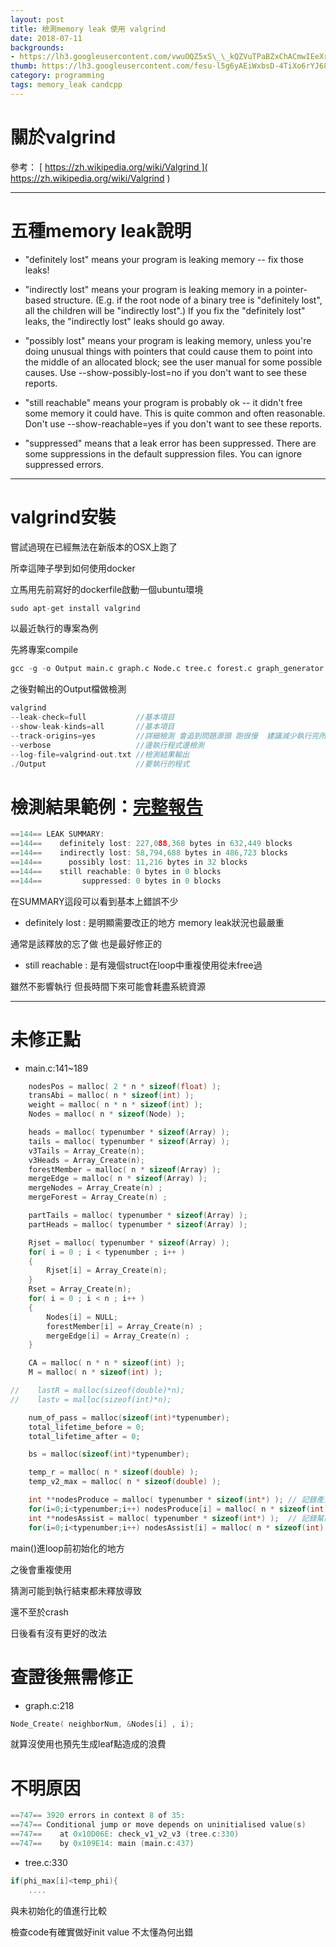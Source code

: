 ```yaml
---
layout: post
title: 檢測memory leak 使用 valgrind
date: 2018-07-11
backgrounds:
- https://lh3.googleusercontent.com/vwuOQZ5xS\_\_kQZVuTPaBZxChACmwIEeXrkznajiHJTxYso\_IpI2JD\_1LxsF\_5ZsWWi6Nq1jGexF00qjDuYsE-b45VXWJBQUNa50lhWeJ4E5Dyg\_c0Yb9eo1nSuu8D6nZKrNKPH6y9Q
thumb: https://lh3.googleusercontent.com/fesu-l5g6yAEiWxbsD-4TiXo6rYJ68r7u7MsolVwnnfgnLDC7h0uAc8lF74ZSbZpvTd_lY3A4iYAnAy7VzxAp_fKxQrwiyALqUOHmlC8miKg9lXDlGDvPQuZv9QWTAyUtttyZLHGDw=w2400
category: programming
tags: memory_leak candcpp
---
```



# 關於valgrind

參考： [ https://zh.wikipedia.org/wiki/Valgrind ]( https://zh.wikipedia.org/wiki/Valgrind )



------
# 五種memory leak說明

- "definitely lost" 
means your program is leaking memory -- fix those leaks!


- "indirectly lost" 
means your program is leaking memory in a pointer-based structure. (E.g. if the root node of a binary tree is "definitely lost", all the children will be "indirectly lost".) If you fix the "definitely lost" leaks, the "indirectly lost" leaks should go away.


- "possibly lost" 
means your program is leaking memory, unless you're doing unusual things with pointers that could cause them to point into the middle of an allocated block; see the user manual for some possible causes. Use --show-possibly-lost=no if you don't want to see these reports.


- "still reachable" 
means your program is probably ok -- it didn't free some memory it could have. This is quite common and often reasonable. Don't use --show-reachable=yes if you don't want to see these reports.


- "suppressed" 
means that a leak error has been suppressed. There are some suppressions in the default suppression files. You can ignore suppressed errors.




------
# valgrind安裝

嘗試過現在已經無法在新版本的OSX上跑了

所幸這陣子學到如何使用docker

立馬用先前寫好的dockerfile啟動一個ubuntu環境

``` python
sudo apt-get install valgrind
```

以最近執行的專案為例

先將專案compile

``` python
gcc -g -o Output main.c graph.c Node.c tree.c forest.c graph_generator.c Array.c ./rngs/rngs.c -lm
```


之後對輸出的Output檔做檢測


```c
valgrind
--leak-check=full           //基本項目
--show-leak-kinds=all       //基本項目
--track-origins=yes         //詳細檢測 會追到問題源頭 跑很慢  建議減少執行完所需loop次數
--verbose                   //邊執行程式邊檢測
--log-file=valgrind-out.txt //檢測結果輸出
./Output                    //要執行的程式
```


# 檢測結果範例：[完整報告](https://drive.google.com/open?id=1EOt4l_efHkWQsyVoTQ1Z36jWNZO2T24f)

```c
==144== LEAK SUMMARY:
==144==    definitely lost: 227,088,368 bytes in 632,449 blocks
==144==    indirectly lost: 58,794,688 bytes in 486,723 blocks
==144==      possibly lost: 11,216 bytes in 32 blocks
==144==    still reachable: 0 bytes in 0 blocks
==144==         suppressed: 0 bytes in 0 blocks
```

在SUMMARY這段可以看到基本上錯誤不少

- definitely lost : 是明顯需要改正的地方 memory leak狀況也最嚴重

通常是該釋放的忘了做  也是最好修正的



- still reachable : 是有幾個struct在loop中重複使用從未free過

雖然不影響執行 但長時間下來可能會耗盡系統資源




------
# 未修正點


- main.c:141~189

```c
    nodesPos = malloc( 2 * n * sizeof(float) );
    transAbi = malloc( n * sizeof(int) );
    weight = malloc( n * n * sizeof(int) );
    Nodes = malloc( n * sizeof(Node) );

    heads = malloc( typenumber * sizeof(Array) );
    tails = malloc( typenumber * sizeof(Array) );
    v3Tails = Array_Create(n);
    v3Heads = Array_Create(n);
    forestMember = malloc( n * sizeof(Array) );
    mergeEdge = malloc( n * sizeof(Array) );
    mergeNodes = Array_Create(n) ;
    mergeForest = Array_Create(n) ;

    partTails = malloc( typenumber * sizeof(Array) );
    partHeads = malloc( typenumber * sizeof(Array) );

    Rjset = malloc( typenumber * sizeof(Array) );
    for( i = 0 ; i < typenumber ; i++ )
    {
        Rjset[i] = Array_Create(n);
    }
    Rset = Array_Create(n);
    for( i = 0 ; i < n ; i++ )
    {
        Nodes[i] = NULL;
        forestMember[i] = Array_Create(n) ;
        mergeEdge[i] = Array_Create(n) ;
    }

    CA = malloc( n * n * sizeof(int) );
    M = malloc( n * sizeof(int) );

//    lastR = malloc(sizeof(double)*n);
//    lastv = malloc(sizeof(int)*n);

    num_of_pass = malloc(sizeof(int)*typenumber);
    total_lifetime_before = 0;
    total_lifetime_after = 0;

    bs = malloc(sizeof(int)*typenumber);

    temp_r = malloc( n * sizeof(double) );
    temp_v2_max = malloc( n * sizeof(double) );

    int **nodesProduce = malloc( typenumber * sizeof(int*) ); // 記錄產生application的sensor
    for(i=0;i<typenumber;i++) nodesProduce[i] = malloc( n * sizeof(int) );
    int **nodesAssist = malloc( typenumber * sizeof(int*) );  // 記錄幫助application傳輸的sensor
    for(i=0;i<typenumber;i++) nodesAssist[i] = malloc( n * sizeof(int) );`

```

main()進loop前初始化的地方

之後會重複使用

猜測可能到執行結束都未釋放導致

還不至於crash

日後看有沒有更好的改法

# 查證後無需修正

- graph.c:218

```c
Node_Create( neighborNum, &Nodes[i] , i);
```

就算沒使用也預先生成leaf點造成的浪費

# 不明原因

```c
==747== 3920 errors in context 8 of 35:
==747== Conditional jump or move depends on uninitialised value(s)
==747==    at 0x10D06E: check_v1_v2_v3 (tree.c:330)
==747==    by 0x109E14: main (main.c:437)
```
- tree.c:330

```c
if(phi_max[i]<temp_phi){
    ....
```

與未初始化的值進行比較

檢查code有確實做好init value 不太懂為何出錯
